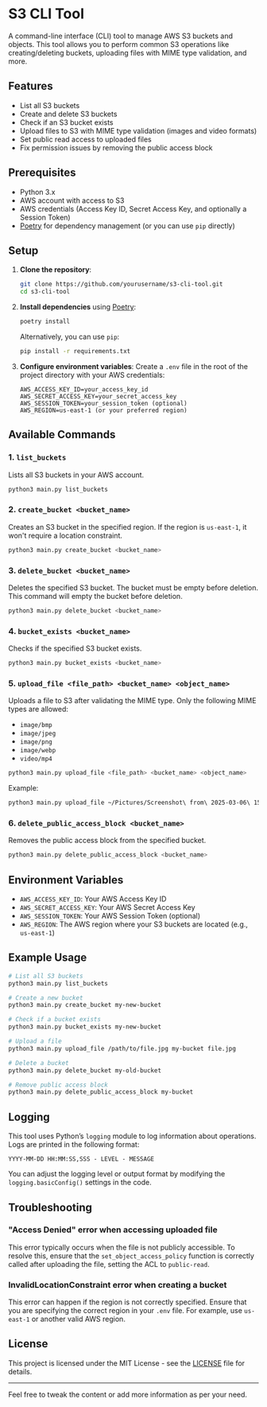# S3 CLI Tool

A command-line interface (CLI) tool to manage AWS S3 buckets and objects. This tool allows you to perform common S3 operations like creating/deleting buckets, uploading files with MIME type validation, and more.

## Features

- List all S3 buckets
- Create and delete S3 buckets
- Check if an S3 bucket exists
- Upload files to S3 with MIME type validation (images and video formats)
- Set public read access to uploaded files
- Fix permission issues by removing the public access block

## Prerequisites

- Python 3.x
- AWS account with access to S3
- AWS credentials (Access Key ID, Secret Access Key, and optionally a Session Token)
- [Poetry](https://python-poetry.org/) for dependency management (or you can use `pip` directly)

## Setup

1. **Clone the repository**:
   ```sh
   git clone https://github.com/yourusername/s3-cli-tool.git
   cd s3-cli-tool
   ```

2. **Install dependencies** using [Poetry](https://python-poetry.org/):
   ```sh
   poetry install
   ```

   Alternatively, you can use `pip`:
   ```sh
   pip install -r requirements.txt
   ```

3. **Configure environment variables**:
   Create a `.env` file in the root of the project directory with your AWS credentials:
   
   ```
   AWS_ACCESS_KEY_ID=your_access_key_id
   AWS_SECRET_ACCESS_KEY=your_secret_access_key
   AWS_SESSION_TOKEN=your_session_token (optional)
   AWS_REGION=us-east-1 (or your preferred region)
   ```

## Available Commands

### 1. `list_buckets`
Lists all S3 buckets in your AWS account.

```sh
python3 main.py list_buckets
```

### 2. `create_bucket <bucket_name>`
Creates an S3 bucket in the specified region. If the region is `us-east-1`, it won't require a location constraint.

```sh
python3 main.py create_bucket <bucket_name>
```

### 3. `delete_bucket <bucket_name>`
Deletes the specified S3 bucket. The bucket must be empty before deletion. This command will empty the bucket before deletion.

```sh
python3 main.py delete_bucket <bucket_name>
```

### 4. `bucket_exists <bucket_name>`
Checks if the specified S3 bucket exists.

```sh
python3 main.py bucket_exists <bucket_name>
```

### 5. `upload_file <file_path> <bucket_name> <object_name>`
Uploads a file to S3 after validating the MIME type. Only the following MIME types are allowed:

- `image/bmp`
- `image/jpeg`
- `image/png`
- `image/webp`
- `video/mp4`

```sh
python3 main.py upload_file <file_path> <bucket_name> <object_name>
```

Example:
```sh
python3 main.py upload_file ~/Pictures/Screenshot\ from\ 2025-03-06\ 15-23-27.png my-bucket Screenshot\ from\ 2025-03-06\ 15-23-27.png
```

### 6. `delete_public_access_block <bucket_name>`
Removes the public access block from the specified bucket.

```sh
python3 main.py delete_public_access_block <bucket_name>
```

## Environment Variables

- `AWS_ACCESS_KEY_ID`: Your AWS Access Key ID
- `AWS_SECRET_ACCESS_KEY`: Your AWS Secret Access Key
- `AWS_SESSION_TOKEN`: Your AWS Session Token (optional)
- `AWS_REGION`: The AWS region where your S3 buckets are located (e.g., `us-east-1`)

## Example Usage

```sh
# List all S3 buckets
python3 main.py list_buckets

# Create a new bucket
python3 main.py create_bucket my-new-bucket

# Check if a bucket exists
python3 main.py bucket_exists my-new-bucket

# Upload a file
python3 main.py upload_file /path/to/file.jpg my-bucket file.jpg

# Delete a bucket
python3 main.py delete_bucket my-old-bucket

# Remove public access block
python3 main.py delete_public_access_block my-bucket
```

## Logging

This tool uses Python’s `logging` module to log information about operations. Logs are printed in the following format:

```
YYYY-MM-DD HH:MM:SS,SSS - LEVEL - MESSAGE
```

You can adjust the logging level or output format by modifying the `logging.basicConfig()` settings in the code.

## Troubleshooting

### "Access Denied" error when accessing uploaded file

This error typically occurs when the file is not publicly accessible. To resolve this, ensure that the `set_object_access_policy` function is correctly called after uploading the file, setting the ACL to `public-read`.

### InvalidLocationConstraint error when creating a bucket

This error can happen if the region is not correctly specified. Ensure that you are specifying the correct region in your `.env` file. For example, use `us-east-1` or another valid AWS region.

## License

This project is licensed under the MIT License - see the [LICENSE](LICENSE) file for details.

---

Feel free to tweak the content or add more information as per your need.
